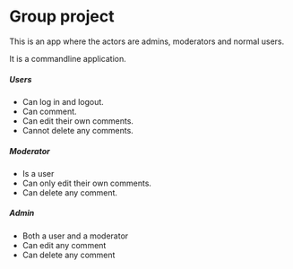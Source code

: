 # Group project

This is an app where the actors are admins, moderators and normal users.

It is a commandline application.

##### Users 
* Can log in and logout.
* Can comment.
* Can edit their own comments.
* Cannot delete any comments.

##### Moderator
* Is a user
* Can only edit their own comments.
* Can delete any comment.

##### Admin
* Both a user and a moderator
* Can edit any comment
* Can delete any comment
